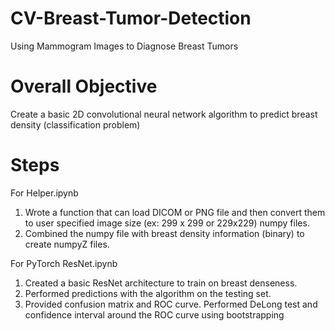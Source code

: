 # CV-Breast-Tumor-Detection
Using Mammogram Images to Diagnose Breast Tumors

# Overall Objective
Create a basic 2D convolutional neural network algorithm to predict breast density (classification problem)

# Steps
For Helper.ipynb  
1) Wrote a function that can load DICOM or PNG file and then convert them to user specified image size (ex: 299 x 299 or 229x229) numpy files. 
2) Combined the numpy file with breast density information (binary) to create numpyZ files.

For PyTorch ResNet.ipynb
1) Created a basic ResNet architecture to train on breast denseness.
2) Performed predictions with the algorithm on the testing set.
3) Provided confusion matrix and ROC curve. Performed DeLong test and confidence interval around the ROC curve using bootstrapping

